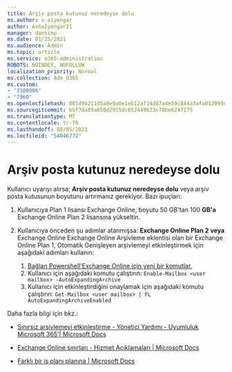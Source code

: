 ```yaml
---
title: Arşiv posta kutunuz neredeyse dolu
ms.author: v-aiyengar
author: AshaIyengar21
manager: dansimp
ms.date: 01/25/2021
ms.audience: Admin
ms.topic: article
ms.service: o365-administration
ROBOTS: NOINDEX, NOFOLLOW
localization_priority: Normal
ms.collection: Adm_O365
ms.custom:
- "3100006"
- "7960"
ms.openlocfilehash: 085d9b211d5a8e9a0e1eb12af14d87a4e59c844a3afa012095dfd60db316ad14
ms.sourcegitcommit: b5f7da89a650d2915dc652449623c78be6247175
ms.translationtype: MT
ms.contentlocale: tr-TR
ms.lasthandoff: 08/05/2021
ms.locfileid: "54046772"
---
```

# <a name="your-archive-mailbox-is-almost-full"></a>Arşiv posta kutunuz neredeyse dolu

Kullanıcı uyarıyı alırsa; **Arşiv posta kutunuz neredeyse dolu** veya arşiv posta kutusunun boyutunu artırmanız gerekiyor. Bazı ipuçları:

1. Kullanıcıya Plan 1 lisansı Exchange Online, boyutu 50 GB'tan 100 **GB'a** Exchange Online Plan 2 lisansına yükseltin.
1. Kullanıcıya önceden şu adımlar atanmışsa: **Exchange Online Plan 2 veya** Exchange Online Exchange Online Arşivleme eklentisi olan bir Exchange Online Plan 1, Otomatik Genişleyen arşivlemeyi etkinleştirmek için aşağıdaki adımları kullanın:
 
    1. [Bağlan Powershell'Exchange Online için yeni bir komutlar.](https://docs.microsoft.com/powershell/exchange/connect-to-exchange-online-powershell?view=exchange-ps&preserve-view=true)
    2. Kullanıcı için aşağıdaki komutu çalıştırın:  `Enable-Mailbox <user mailbox> -AutoExpandingArchive`
    1. Kullanıcı için etkinleştirdiğini onaylamak için aşağıdaki komutu çalıştırın:  `Get-Mailbox <user mailbox> | FL AutoExpandingArchiveEnabled`

Daha fazla bilgi için bkz.:

- [Sınırsız arşivlemeyi etkinleştirme - Yönetici Yardımı - Uyumluluk Microsoft 365'| Microsoft Docs](https://docs.microsoft.com/microsoft-365/compliance/enable-unlimited-archiving?view=o365-worldwide&preserve-view=true)

- [Exchange Online sınırları - Hizmet Açıklamaları | Microsoft Docs](https://docs.microsoft.com/office365/servicedescriptions/exchange-online-service-description/exchange-online-limits?redirectedfrom=MSDN#storage-limits-across-standalone-plans)

- [Farklı bir iş planı planına | Microsoft Docs](https://docs.microsoft.com/microsoft-365/commerce/subscriptions/upgrade-to-different-plan?view=o365-worldwide&preserve-view=true)


